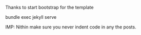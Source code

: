 Thanks to start bootstrap for the template

 bundle exec jekyll serve

IMP: Nithin make sure you never indent code in any the posts.
